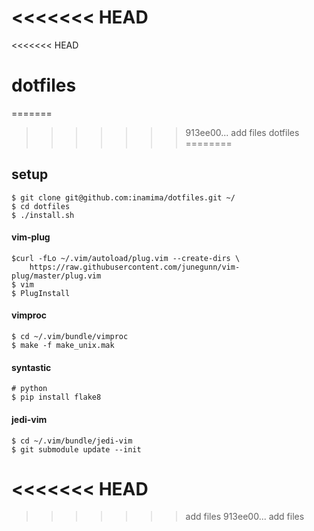 <<<<<<< HEAD
=======
<<<<<<< HEAD
# dotfiles
=======
>>>>>>> 913ee00... add files
dotfiles
========

setup
-----

    $ git clone git@github.com:inamima/dotfiles.git ~/
    $ cd dotfiles
    $ ./install.sh

#### vim-plug

    $curl -fLo ~/.vim/autoload/plug.vim --create-dirs \
        https://raw.githubusercontent.com/junegunn/vim-plug/master/plug.vim
    $ vim
    $ PlugInstall

#### vimproc

    $ cd ~/.vim/bundle/vimproc
    $ make -f make_unix.mak

#### syntastic

    # python
    $ pip install flake8

#### jedi-vim

    $ cd ~/.vim/bundle/jedi-vim
    $ git submodule update --init
<<<<<<< HEAD
=======
>>>>>>> add files
>>>>>>> 913ee00... add files
